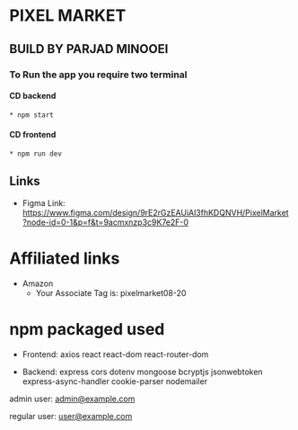 # PIXEL MARKET 
## BUILD BY PARJAD MINOOEI


### To Run the app you require two terminal
#### CD backend
    * npm start


#### CD frontend
    * npm run dev


## Links
* Figma Link: https://www.figma.com/design/9rE2rGzEAUiAl3fhKDQNVH/PixelMarket?node-id=0-1&p=f&t=9acmxnzp3c9K7e2F-0


# Affiliated links
* Amazon
    * Your Associate Tag is: pixelmarket08-20

# npm packaged used
* Frontend:
axios
react
react-dom
react-router-dom

* Backend:
express
cors
dotenv
mongoose
bcryptjs
jsonwebtoken
express-async-handler
cookie-parser 
nodemailer

admin user:
admin@example.com

regular user:
user@example.com